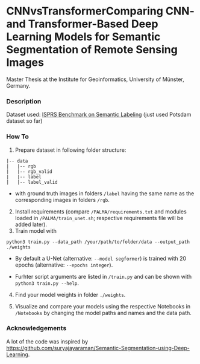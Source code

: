 # CNNvsTransformerComparing CNN- and Transformer-Based Deep Learning Models for Semantic Segmentation of Remote Sensing Images
Master Thesis at the Institute for Geoinformatics, University of Münster, Germany. 

### Description
Dataset used: [ISPRS Benchmark on Semantic Labeling](https://www.isprs.org/education/benchmarks/UrbanSemLab/default.aspx) (just used Potsdam dataset so far)

### How To

1. Prepare dataset in following folder structure:
```
|-- data
|   |-- rgb
|   |-- rgb_valid
|   |-- label
|   |-- label_valid
```
 - with ground truth images in folders `/label` having the same name as the corresponding images in folders `/rgb`.

2. Install requirements (compare `/PALMA/requirements.txt` and modules loaded in `/PALMA/train_unet.sh`; respective requirements file will be added later).
3. Train model with
```
python3 train.py --data_path /your/path/to/folder/data --output_path ./weights
```

 - By default a U-Net (alternative: `--model segformer`) is trained with 20 epochs (alternative: `--epochs integer`).

 - Furhter script arguments are listed in `/train.py` and can be shown with `python3 train.py --help`. 

4. Find your model weights in folder `./weights`.

5. Visualize and compare your models using the respective Notebooks in `/Notebooks` by changing the model paths and names and the data path.

### Acknowledgements

A lot of the code was inspired by https://github.com/suryajayaraman/Semantic-Segmentation-using-Deep-Learning.
